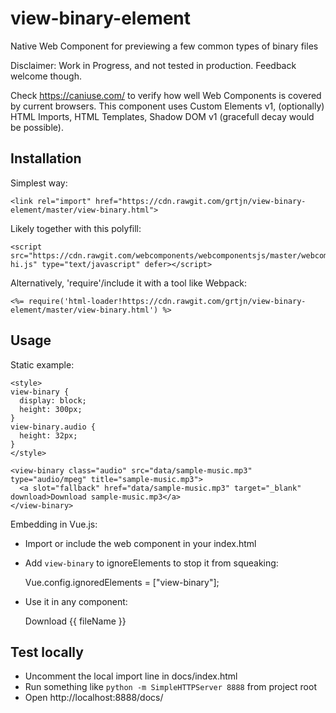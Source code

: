 # view-binary-element
Native Web Component for previewing a few common types of binary files

Disclaimer: Work in Progress, and not tested in production. Feedback welcome though.

Check https://caniuse.com/ to verify how well Web Components is covered by current browsers. This component uses Custom Elements v1, (optionally) HTML Imports, HTML Templates, Shadow DOM v1 (gracefull decay would be possible).

## Installation

Simplest way:

    <link rel="import" href="https://cdn.rawgit.com/grtjn/view-binary-element/master/view-binary.html">

Likely together with this polyfill:

    <script src="https://cdn.rawgit.com/webcomponents/webcomponentsjs/master/webcomponents-hi.js" type="text/javascript" defer></script>

Alternatively, 'require'/include it with a tool like Webpack:

    <%= require('html-loader!https://cdn.rawgit.com/grtjn/view-binary-element/master/view-binary.html') %>

## Usage

Static example:

    <style>
    view-binary {
      display: block;
      height: 300px;
    }
    view-binary.audio {
      height: 32px;
    }
    </style>

    <view-binary class="audio" src="data/sample-music.mp3" type="audio/mpeg" title="sample-music.mp3">
      <a slot="fallback" href="data/sample-music.mp3" target="_blank" download>Download sample-music.mp3</a>
    </view-binary>

Embedding in Vue.js:

- Import or include the web component in your index.html
- Add `view-binary` to ignoreElements to stop it from squeaking:

    Vue.config.ignoredElements = ["view-binary"];

- Use it in any component:

    <view-binary :src="viewUri" :type="contentType" :title="fileName">
      <a slot="fallback" class="btn btn-default" :href="downloadUri" target="_blank" download>Download {{ fileName }}</a>
    </view-binary>

## Test locally

- Uncomment the local import line in docs/index.html
- Run something like `python -m SimpleHTTPServer 8888` from project root
- Open http://localhost:8888/docs/

